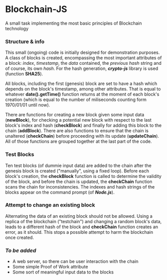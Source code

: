# Blockchain-JS
A small task implementing the most basic principles of Blockchain technology

### Structure & info

This small (ongoing) code is initially designed for demonstration purposes. A class of blocks is created, encompassing the most important attributes of a block: _index_, _timestamp_, the _data_ contained, the _previous hash_ string and of course, its own _hash_. For the hash generation, _**crypto-js**_ library is used (function **SHA25**). 

All blocks, including the first (genesis) block are set to have a hash which depends on the block's timestamp, among other attributes. That is equal to whatever **date().getTime()** function returns at the moment of each block's creation (which is equal to the number of miliseconds counting form 1970/01/01 until now).

There are functions for creating a new block given some input data (**newBlock**), for checking a potential new block with respect to the last block's index and hash (**checkBlock**) and finally for adding this block to the chain (**addBlock**). There are also functions to ensure that the chain is unaltered (**checkChain**) before proceeding with its update (**updateChain**). All of those functions are grouped together at the last part of the code.

### Test Blocks

Ten test blocks (of dummie input data) are added to the chain after the genesis block is created ("manually", using a fixed loop). Before each block's creation, the **checkBlock** function is called to determine the validity of the block, and before the chain is updated, the **checkChain** function scans the chain for inconsistencies. The indexes and hash strings of the blocks appear on the command prompt (of _**Node.js**_).

### Attempt to change an existing block

Alternating the data of an existing block should not be allowed. Using a replica of the blockchain ("testchain") and changing a random block's data, leads to a different hash of the block and **checkChain** function creates an error, as it should. This stops a possible attempt to harm the blockchain once created. 

### _To be added_
- A web server, so there can be user interaction with the chain
- Some simple Proof of Work attribute
- Some sort of meaningful input data to the blocks
